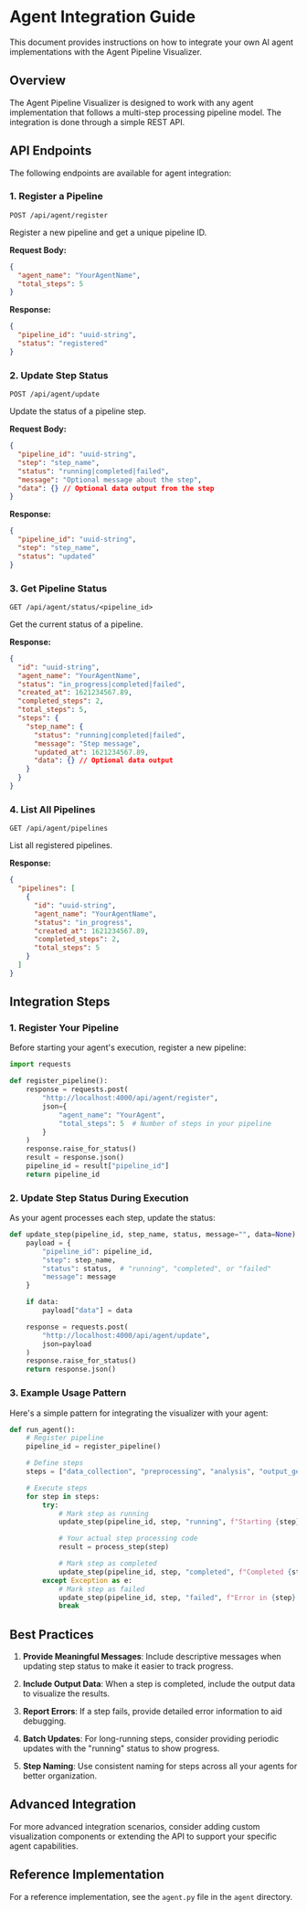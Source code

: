 # Agent Integration Guide

This document provides instructions on how to integrate your own AI agent implementations with the Agent Pipeline Visualizer.

## Overview

The Agent Pipeline Visualizer is designed to work with any agent implementation that follows a multi-step processing pipeline model. The integration is done through a simple REST API.

## API Endpoints

The following endpoints are available for agent integration:

### 1. Register a Pipeline

```
POST /api/agent/register
```

Register a new pipeline and get a unique pipeline ID.

**Request Body:**

```json
{
  "agent_name": "YourAgentName",
  "total_steps": 5
}
```

**Response:**

```json
{
  "pipeline_id": "uuid-string",
  "status": "registered"
}
```

### 2. Update Step Status

```
POST /api/agent/update
```

Update the status of a pipeline step.

**Request Body:**

```json
{
  "pipeline_id": "uuid-string",
  "step": "step_name",
  "status": "running|completed|failed",
  "message": "Optional message about the step",
  "data": {} // Optional data output from the step
}
```

**Response:**

```json
{
  "pipeline_id": "uuid-string",
  "step": "step_name",
  "status": "updated"
}
```

### 3. Get Pipeline Status

```
GET /api/agent/status/<pipeline_id>
```

Get the current status of a pipeline.

**Response:**

```json
{
  "id": "uuid-string",
  "agent_name": "YourAgentName",
  "status": "in_progress|completed|failed",
  "created_at": 1621234567.89,
  "completed_steps": 2,
  "total_steps": 5,
  "steps": {
    "step_name": {
      "status": "running|completed|failed",
      "message": "Step message",
      "updated_at": 1621234567.89,
      "data": {} // Optional data output
    }
  }
}
```

### 4. List All Pipelines

```
GET /api/agent/pipelines
```

List all registered pipelines.

**Response:**

```json
{
  "pipelines": [
    {
      "id": "uuid-string",
      "agent_name": "YourAgentName",
      "status": "in_progress",
      "created_at": 1621234567.89,
      "completed_steps": 2,
      "total_steps": 5
    }
  ]
}
```

## Integration Steps

### 1. Register Your Pipeline

Before starting your agent's execution, register a new pipeline:

```python
import requests

def register_pipeline():
    response = requests.post(
        "http://localhost:4000/api/agent/register",
        json={
            "agent_name": "YourAgent",
            "total_steps": 5  # Number of steps in your pipeline
        }
    )
    response.raise_for_status()
    result = response.json()
    pipeline_id = result["pipeline_id"]
    return pipeline_id
```

### 2. Update Step Status During Execution

As your agent processes each step, update the status:

```python
def update_step(pipeline_id, step_name, status, message="", data=None):
    payload = {
        "pipeline_id": pipeline_id,
        "step": step_name,
        "status": status,  # "running", "completed", or "failed"
        "message": message
    }

    if data:
        payload["data"] = data

    response = requests.post(
        "http://localhost:4000/api/agent/update",
        json=payload
    )
    response.raise_for_status()
    return response.json()
```

### 3. Example Usage Pattern

Here's a simple pattern for integrating the visualizer with your agent:

```python
def run_agent():
    # Register pipeline
    pipeline_id = register_pipeline()

    # Define steps
    steps = ["data_collection", "preprocessing", "analysis", "output_generation", "cleanup"]

    # Execute steps
    for step in steps:
        try:
            # Mark step as running
            update_step(pipeline_id, step, "running", f"Starting {step}...")

            # Your actual step processing code
            result = process_step(step)

            # Mark step as completed
            update_step(pipeline_id, step, "completed", f"Completed {step}", result)
        except Exception as e:
            # Mark step as failed
            update_step(pipeline_id, step, "failed", f"Error in {step}: {str(e)}")
            break
```

## Best Practices

1. **Provide Meaningful Messages**: Include descriptive messages when updating step status to make it easier to track progress.

2. **Include Output Data**: When a step is completed, include the output data to visualize the results.

3. **Report Errors**: If a step fails, provide detailed error information to aid debugging.

4. **Batch Updates**: For long-running steps, consider providing periodic updates with the "running" status to show progress.

5. **Step Naming**: Use consistent naming for steps across all your agents for better organization.

## Advanced Integration

For more advanced integration scenarios, consider adding custom visualization components or extending the API to support your specific agent capabilities.

## Reference Implementation

For a reference implementation, see the `agent.py` file in the `agent` directory.
